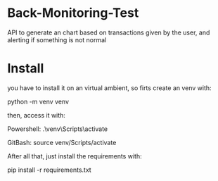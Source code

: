 # Back-Monitoring-Test

API to generate an chart based on transactions given by the user, and alerting if something is not normal

# Install

you have to install it on an virtual ambient, so firts create an venv with:

python -m venv venv

then, access it with:

Powershell:
.\venv\Scripts\activate

GitBash:
source venv/Scripts/activate

After all that, just install the requirements with:

pip install -r requirements.txt
